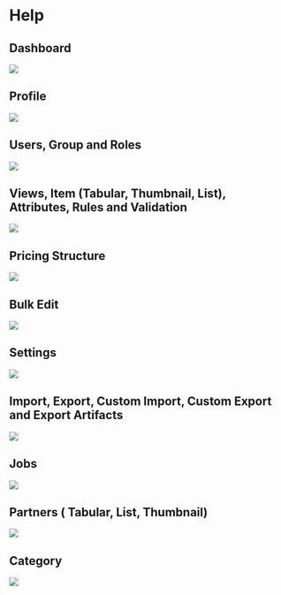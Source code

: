 # Help

## Dashboard

![](../../.gitbook/assets/help-dashboard.png)

## Profile

![](../../.gitbook/assets/help-profile.png)

## Users, Group and Roles

![](../../.gitbook/assets/help-user-group-riles.png)

## Views, Item \(Tabular, Thumbnail, List\), Attributes, Rules and Validation

![](../../.gitbook/assets/help-view.png)

## Pricing Structure

![](../../.gitbook/assets/help-pricing-structure.png)

## Bulk Edit

![](../../.gitbook/assets/help-bulk-edit.png)

## Settings

![](../../.gitbook/assets/help-settings%20%281%29.png)

## Import, Export, Custom Import, Custom Export and Export Artifacts

![](../../.gitbook/assets/help-import-export.png)

## Jobs

![](../../.gitbook/assets/help-jobs.png)

## Partners \( Tabular, List, Thumbnail\)

![](../../.gitbook/assets/help-partner.png)

## Category

![](../../.gitbook/assets/help-category.png)

